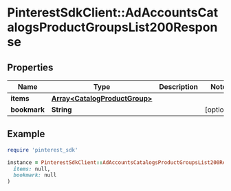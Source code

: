 # PinterestSdkClient::AdAccountsCatalogsProductGroupsList200Response

## Properties

| Name | Type | Description | Notes |
| ---- | ---- | ----------- | ----- |
| **items** | [**Array&lt;CatalogProductGroup&gt;**](CatalogProductGroup.md) |  |  |
| **bookmark** | **String** |  | [optional] |

## Example

```ruby
require 'pinterest_sdk'

instance = PinterestSdkClient::AdAccountsCatalogsProductGroupsList200Response.new(
  items: null,
  bookmark: null
)
```

